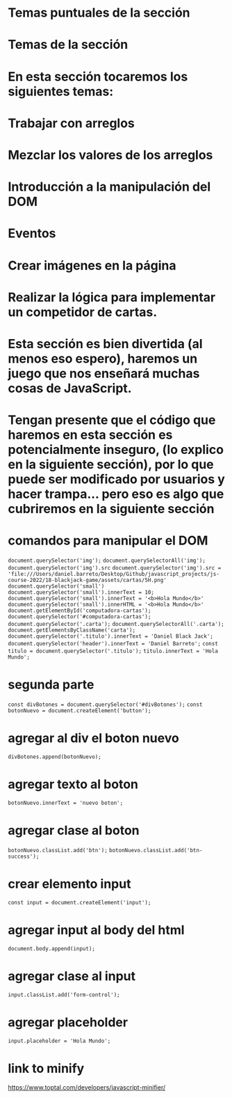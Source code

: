 # Temas puntuales de la sección
# Temas de la sección
# En esta sección tocaremos los siguientes temas:

# Trabajar con arreglos

# Mezclar los valores de los arreglos

# Introducción a la manipulación del DOM

# Eventos

# Crear imágenes en la página

# Realizar la lógica para implementar un competidor de cartas.

# Esta sección es bien divertida (al menos eso espero), haremos un juego que nos enseñará muchas cosas de JavaScript.

# Tengan presente que el código que haremos en esta sección es potencialmente inseguro, (lo explico en la siguiente sección), por lo que puede ser modificado por usuarios y hacer trampa... pero eso es algo que cubriremos en la siguiente sección

# comandos para manipular el DOM
`document.querySelector('img');`
`document.querySelectorAll('img');`
`document.querySelector('img').src`
`document.querySelector('img').src = 'file:///Users/daniel.barreto/Desktop/Github/javascript_projects/js-course-2022/18-blackjack-game/assets/cartas/5H.png'`
`document.querySelector('small')`
`document.querySelector('small').innerText = 10;`
`document.querySelector('small').innerText = '<b>Hola Mundo</b>'`
`document.querySelector('small').innerHTML = '<b>Hola Mundo</b>'`
`document.getElementById('computadora-cartas');`
`document.querySelector('#computadora-cartas');`
`document.querySelector('.carta');`
`document.querySelectorAll('.carta');`
`document.getElementsByClassName('carta');`
`document.querySelector('.titulo').innerText = 'Daniel Black Jack';`
`document.querySelector('header').innerText = 'Daniel Barreto';`
`const titulo = document.querySelector('.titulo');`
`titulo.innerText = 'Hola Mundo';`

# segunda parte
`const divBotones = document.querySelector('#divBotones');`
`const botonNuevo = document.createElement('button');`
# agregar al div el boton nuevo
`divBotones.append(botonNuevo);`
# agregar texto al boton
`botonNuevo.innerText = 'nuevo boton';`
# agregar clase al boton
`botonNuevo.classList.add('btn');`
`botonNuevo.classList.add('btn-success');`
# crear elemento input
`const input = document.createElement('input');`
# agregar input al body del html
`document.body.append(input);`

# agregar clase al input
`input.classList.add('form-control');`
# agregar placeholder
`input.placeholder = 'Hola Mundo';`

# link to minify
https://www.toptal.com/developers/javascript-minifier/



